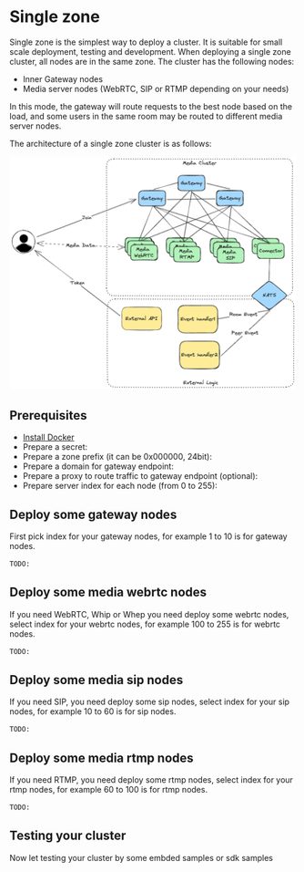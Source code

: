 # Single zone

Single zone is the simplest way to deploy a cluster. It is suitable for small scale deployment, testing and development.
When deploying a single zone cluster, all nodes are in the same zone. The cluster has the following nodes:

- Inner Gateway nodes
- Media server nodes (WebRTC, SIP or RTMP depending on your needs)

In this mode, the gateway will route requests to the best node based on the load, and some users in the same room may be routed to different media server nodes.

The architecture of a single zone cluster is as follows:

![Single zone](../../imgs/single-zone.excalidraw.png)

## Prerequisites

- [Install Docker](https://docs.docker.com/engine/install/)
- Prepare a secret:
- Prepare a zone prefix (it can be 0x000000, 24bit):
- Prepare a domain for gateway endpoint:
- Prepare a proxy to route traffic to gateway endpoint (optional):
- Prepare server index for each node (from 0 to 255):

## Deploy some gateway nodes

First pick index for your gateway nodes, for example 1 to 10 is for gateway nodes.

```bash
TODO:
```

## Deploy some media webrtc nodes

If you need WebRTC, Whip or Whep you need deploy some webrtc nodes, select index for your webrtc nodes, for example 100 to 255 is for webrtc nodes.

```bash
TODO:
```

## Deploy some media sip nodes

If you need SIP, you need deploy some sip nodes, select index for your sip nodes, for example 10 to 60 is for sip nodes.

```bash
TODO:
```

## Deploy some media rtmp nodes

If you need RTMP, you need deploy some rtmp nodes, select index for your rtmp nodes, for example 60 to 100 is for rtmp nodes.

```bash
TODO:
```

## Testing your cluster

Now let testing your cluster by some embded samples or sdk samples